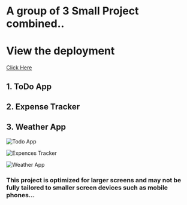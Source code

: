 <h1>A group of 3 Small Project combined..</h1>

<h1> View the deployment </h1> <a href='https://rpg-merged-projects.netlify.app/'>Click Here</a>

<h2>1. ToDo App</h2>
<h2>2. Expense Tracker</h2>
<h2>3. Weather App</h2>

![Todo App](https://github.com/RohanPrasdGupta/Combined_Small_Project/assets/90445636/174f5680-7b4e-4131-a4d4-bfa0b2ecebb3)

![Expences Tracker](https://github.com/RohanPrasdGupta/Combined_Small_Project/assets/90445636/18a026c8-b7e4-45a6-950b-ce67af6b1df1)

![Weather App](https://github.com/RohanPrasdGupta/Combined_Small_Project/assets/90445636/1f1badb7-28fd-4f6e-b47b-5be83c0d2bcd)

<h3>This project is optimized for larger screens and may not be fully tailored to smaller screen devices such as mobile phones...</h3>
